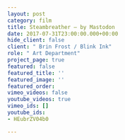```yaml
---
layout: post
category: film
title: Steambreather — by Mastodon
date: 2017-07-31T23:00:00.000+00:00
hide_client: false
client: " Brin Frost / Blink Ink"
role: " Art Department"
project_page: true
featured: false
featured_title: ''
featured_image: ''
featured_order: 
vimeo_videos: false
youtube_videos: true
vimeo_ids: []
youtube_ids:
- HEubrZV04b0

---
```

